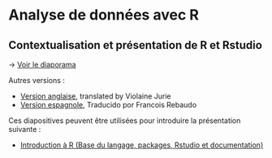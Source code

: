 # Analyse de données avec R

## Contextualisation et présentation de R et Rstudio

-> [Voir le diaporama](https://huguespecout.github.io/R_presentation_FR/)

Autres versions :

- [Version anglaise](https://huguespecout.github.io/R_presentation_EN/#/), translated by Violaine Jurie       
- [Version espagnole](https://huguespecout.github.io/R_presentation_SP/#/), Traducido por Francois Rebaudo


Ces diapositives peuvent être utilisées pour introduire la présentation suivante :

- [Introduction à R (Base du langage, packages, Rstudio et documentation)](https://huguespecout.github.io/Intro_R_Rstudio_FR/)
